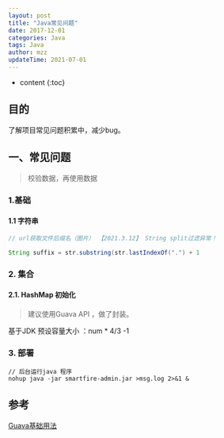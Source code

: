 ```yaml
---
layout: post
title: "Java常见问题"
date: 2017-12-01
categories: Java 
tags: Java
author: mzz
updateTime: 2021-07-01
---
```


* content
{:toc}

## 目的

了解项目常见问题积累中，减少bug。


## 一、常见问题

> 校验数据，再使用数据

### 1.基础

#### 1.1 字符串

```java
// url获取文件后缀名（图片） 【2021.3.12】 String split过滤异常！

String suffix = str.substring(str.lastIndexOf(".") + 1
```



### 2. 集合

#### 2.1. HashMap 初始化

> 建议使用Guava API ，做了封装。

基于JDK  预设容量大小  ：num * 4/3 -1

### 3. 部署

```shell
// 后台运行java 程序 
nohup java -jar smartfire-admin.jar >msg.log 2>&1 &
```




## 参考



[Guava基础用法](https://www.jianshu.com/p/97778b21bd00)